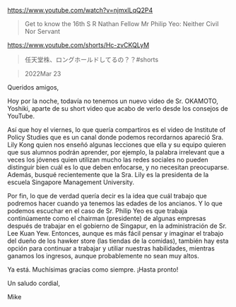 https://www.youtube.com/watch?v=njmxlLqQ2P4

> Get to know the 16th S R Nathan Fellow Mr Philip Yeo: Neither Civil Nor Servant

https://www.youtube.com/shorts/Hc-zvCKQLyM

> 任天堂株、ロングホールドしてるの？？#shorts 

> 2022Mar 23

Queridos amigos,

Hoy por la noche, todavía no tenemos un nuevo video de Sr. OKAMOTO, Yoshiki, aparte de su short video que acabo de verlo desde los consejos de YouTube.

Así que hoy el viernes, lo que quería compartiros es el video de Institute of Policy Studies que es un canal donde podemos recordarnos apareció Sra. Lily Kong quien nos enseñó algunas lecciones que ella y su equipo quieren que sus alumnos podrán aprender, por ejemplo, la palabra irrelevant que a veces los jóvenes quien utilizan mucho las redes sociales no pueden distinguir bien cuál es lo que deben enfocarse, y no necesitan preocuparse. Además, busqué recientemente que la Sra. Lily es la presidenta de la escuela Singapore Management University.

Por fin, lo que de verdad quería decir es la idea que cuál trabajo que podremos hacer cuando ya tenemos las edades de los ancianos. Y lo que podemos escuchar en el caso de Sr. Philip Yeo es que trabaja continúamente como el chairman (presidente) de algunas empresas después de trabajar en el gobierno de Singapur, en la administración de Sr. Lee Kuan Yew. Entonces, aunque es más fácil pensar y imaginar el trabajo del dueño de los hawker store (las tiendas de la comidas), también hay esta opción para continuar a trabajar y utiliar nuestras habilidades, mientras ganamos los ingresos, aunque probablemente no sean muy altos.

Ya está. Muchísimas gracias como siempre. ¡Hasta pronto!

Un saludo cordial,

Mike
